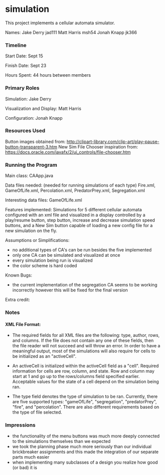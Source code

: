 simulation
====

This project implements a cellular automata simulator.

Names:
Jake Derry jad111
Matt Harris msh54
Jonah Knapp jk366

### Timeline

Start Date: Sept 15

Finish Date: Sept 23

Hours Spent: 44 hours between members

### Primary Roles

Simulation: Jake Derry

Visualization and Display: Matt Harris

Configuration: Jonah Knapp

### Resources Used
Button images obtained from: http://clipart-library.com/clip-art/play-pause-button-transparent-3.htm
New Sim File Chooser inspiration from: https://docs.oracle.com/javafx/2/ui_controls/file-chooser.htm

### Running the Program

Main class: CAApp.java 

Data files needed: (needed for running simulations of each type) Fire.xml, GameOfLife.xml, Percolation.xml, PredatorPrey.xml, Segregation.xml

Interesting data files: GameOfLife.xml

Features implemented: Simulations for 5 different cellular automata configured with an xml file and visualized in a display controlled 
by a play/resume button, step button, increase and decrease simulation speed buttons, and a New Sim button capable of loading
a new config file for a new simulation on the fly.

Assumptions or Simplifications:
* no additional types of CA's can be run besides the five implemented
* only one CA can be simulated and visualized at once
* every simulation being run is visualized
* the color scheme is hard coded

Known Bugs:
* the current implementation of the segregation CA seems to be working incorrectly however this will be fixed for the final version

Extra credit:

### Notes
#### XML File Format:
* The required fields for all XML files are the following: type, author, rows, and columns. If the file does not contain
any one of these fields, then the file reader will not succeed and will throw an error. In order to have a meaningful output, 
most of the simulations will also require for cells to be initialized as an "activeCell". 

* An activeCell is initialized within the activeCell field as a "cell". Required information for cells are row, column, 
and state. Row and column may start at 1 and go up to the rows/columns field specified earlier. 
Acceptable values for the state of a cell depend on the simulation being ran. 

* The type field denotes the type of simulation to be ran. Currently, there are five supported types: 
"gameOfLife", "segregation", "predatorPrey", "fire", and "percolation". There are also different requirements based on 
the type of file selected. 

### Impressions
* the functionality of the menu buttons was much more deeply connected to the simulations themselves than we expected
* we took the planning phase much more seriously than our individual brickbreaker assignments and this made the integration of our separate parts much easier
* when implementing many subclasses of a design you realize how good (or bad) it is
